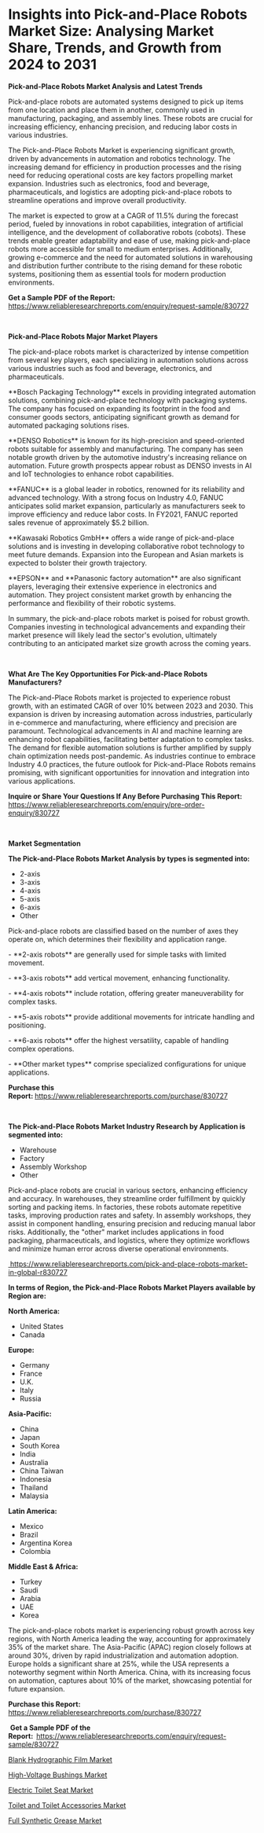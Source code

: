 <p><h1>Insights into Pick-and-Place Robots Market Size: Analysing Market Share, Trends, and Growth from 2024 to 2031</h1></p><p><strong>Pick-and-Place Robots Market Analysis and Latest Trends</strong></p>
<p><p>Pick-and-place robots are automated systems designed to pick up items from one location and place them in another, commonly used in manufacturing, packaging, and assembly lines. These robots are crucial for increasing efficiency, enhancing precision, and reducing labor costs in various industries.</p><p>The Pick-and-Place Robots Market is experiencing significant growth, driven by advancements in automation and robotics technology. The increasing demand for efficiency in production processes and the rising need for reducing operational costs are key factors propelling market expansion. Industries such as electronics, food and beverage, pharmaceuticals, and logistics are adopting pick-and-place robots to streamline operations and improve overall productivity.</p><p>The market is expected to grow at a CAGR of 11.5% during the forecast period, fueled by innovations in robot capabilities, integration of artificial intelligence, and the development of collaborative robots (cobots). These trends enable greater adaptability and ease of use, making pick-and-place robots more accessible for small to medium enterprises. Additionally, growing e-commerce and the need for automated solutions in warehousing and distribution further contribute to the rising demand for these robotic systems, positioning them as essential tools for modern production environments.</p></p>
<p><strong>Get a Sample PDF of the Report:&nbsp;</strong> <a href="https://www.reliableresearchreports.com/enquiry/request-sample/830727?utm_campaign=10&utm_medium=2&utm_source=Github&utm_content=ia&utm_term=18122024&utm_id=pick-and-place-robots">https://www.reliableresearchreports.com/enquiry/request-sample/830727</a></p>
<p>&nbsp;</p>
<p><strong>Pick-and-Place Robots Major Market Players</strong></p>
<p><p>The pick-and-place robots market is characterized by intense competition from several key players, each specializing in automation solutions across various industries such as food and beverage, electronics, and pharmaceuticals.</p><p>**Bosch Packaging Technology** excels in providing integrated automation solutions, combining pick-and-place technology with packaging systems. The company has focused on expanding its footprint in the food and consumer goods sectors, anticipating significant growth as demand for automated packaging solutions rises.</p><p>**DENSO Robotics** is known for its high-precision and speed-oriented robots suitable for assembly and manufacturing. The company has seen notable growth driven by the automotive industry's increasing reliance on automation. Future growth prospects appear robust as DENSO invests in AI and IoT technologies to enhance robot capabilities.</p><p>**FANUC** is a global leader in robotics, renowned for its reliability and advanced technology. With a strong focus on Industry 4.0, FANUC anticipates solid market expansion, particularly as manufacturers seek to improve efficiency and reduce labor costs. In FY2021, FANUC reported sales revenue of approximately $5.2 billion.</p><p>**Kawasaki Robotics GmbH** offers a wide range of pick-and-place solutions and is investing in developing collaborative robot technology to meet future demands. Expansion into the European and Asian markets is expected to bolster their growth trajectory.</p><p>**EPSON** and **Panasonic factory automation** are also significant players, leveraging their extensive experience in electronics and automation. They project consistent market growth by enhancing the performance and flexibility of their robotic systems.</p><p>In summary, the pick-and-place robots market is poised for robust growth. Companies investing in technological advancements and expanding their market presence will likely lead the sector's evolution, ultimately contributing to an anticipated market size growth across the coming years.</p></p>
<p>&nbsp;</p>
<p><strong>What Are The Key Opportunities For Pick-and-Place Robots Manufacturers?</strong></p>
<p><p>The Pick-and-Place Robots market is projected to experience robust growth, with an estimated CAGR of over 10% between 2023 and 2030. This expansion is driven by increasing automation across industries, particularly in e-commerce and manufacturing, where efficiency and precision are paramount. Technological advancements in AI and machine learning are enhancing robot capabilities, facilitating better adaptation to complex tasks. The demand for flexible automation solutions is further amplified by supply chain optimization needs post-pandemic. As industries continue to embrace Industry 4.0 practices, the future outlook for Pick-and-Place Robots remains promising, with significant opportunities for innovation and integration into various applications.</p></p>
<p><strong>Inquire or Share Your Questions If Any Before Purchasing This Report:</strong> <a href="https://www.reliableresearchreports.com/enquiry/pre-order-enquiry/830727?utm_campaign=10&utm_medium=2&utm_source=Github&utm_content=ia&utm_term=18122024&utm_id=pick-and-place-robots">https://www.reliableresearchreports.com/enquiry/pre-order-enquiry/830727</a></p>
<p>&nbsp;</p>
<p><strong>Market Segmentation</strong></p>
<p><strong>The Pick-and-Place Robots Market Analysis by types is segmented into:</strong></p>
<p><ul><li>2-axis</li><li>3-axis</li><li>4-axis</li><li>5-axis</li><li>6-axis</li><li>Other</li></ul></p>
<p><p>Pick-and-place robots are classified based on the number of axes they operate on, which determines their flexibility and application range. </p><p>- **2-axis robots** are generally used for simple tasks with limited movement. </p><p>- **3-axis robots** add vertical movement, enhancing functionality. </p><p>- **4-axis robots** include rotation, offering greater maneuverability for complex tasks. </p><p>- **5-axis robots** provide additional movements for intricate handling and positioning. </p><p>- **6-axis robots** offer the highest versatility, capable of handling complex operations. </p><p>- **Other market types** comprise specialized configurations for unique applications.</p></p>
<p><strong>Purchase this Report:&nbsp;</strong><a href="https://www.reliableresearchreports.com/purchase/830727?utm_campaign=10&utm_medium=2&utm_source=Github&utm_content=ia&utm_term=18122024&utm_id=pick-and-place-robots">https://www.reliableresearchreports.com/purchase/830727</a></p>
<p>&nbsp;</p>
<p><strong>The Pick-and-Place Robots Market Industry Research by Application is segmented into:</strong></p>
<p><ul><li>Warehouse</li><li>Factory</li><li>Assembly Workshop</li><li>Other</li></ul></p>
<p><p>Pick-and-place robots are crucial in various sectors, enhancing efficiency and accuracy. In warehouses, they streamline order fulfillment by quickly sorting and packing items. In factories, these robots automate repetitive tasks, improving production rates and safety. In assembly workshops, they assist in component handling, ensuring precision and reducing manual labor risks. Additionally, the "other" market includes applications in food packaging, pharmaceuticals, and logistics, where they optimize workflows and minimize human error across diverse operational environments.</p></p>
<p><a href="https://www.reliableresearchreports.com/pick-and-place-robots-market-in-global-r830727?utm_campaign=10&utm_medium=2&utm_source=Github&utm_content=ia&utm_term=18122024&utm_id=pick-and-place-robots">&nbsp;https://www.reliableresearchreports.com/pick-and-place-robots-market-in-global-r830727</a></p>
<p><strong>In terms of Region, the Pick-and-Place Robots Market Players available by Region are:</strong></p>
<p>
    <p> <strong> North America: </strong>
        <ul>
            <li>United States</li>
            <li>Canada</li>
        </ul>
        </p> 
    <p> <strong> Europe: </strong>
        <ul>
            <li>Germany</li>
            <li>France</li>
            <li>U.K.</li>
            <li>Italy</li>
            <li>Russia</li>
        </ul>
        </p> 
    <p> <strong> Asia-Pacific: </strong>
        <ul>
            <li>China</li>
            <li>Japan</li>
            <li>South Korea</li>
            <li>India</li>
            <li>Australia</li>
            <li>China Taiwan</li>
            <li>Indonesia</li>
            <li>Thailand</li>
            <li>Malaysia</li>
        </ul>
        </p> 
    <p> <strong> Latin America: </strong>
        <ul>
            <li>Mexico</li>
            <li>Brazil</li>
            <li>Argentina Korea</li>
            <li>Colombia</li>
        </ul>
        </p> 
    <p> <strong> Middle East & Africa: </strong>
        <ul>
            <li>Turkey</li>
            <li>Saudi</li>
            <li>Arabia</li>
            <li>UAE</li>
            <li>Korea</li>
        </ul>
    </p>
    </p>
<p><p>The pick-and-place robots market is experiencing robust growth across key regions, with North America leading the way, accounting for approximately 35% of the market share. The Asia-Pacific (APAC) region closely follows at around 30%, driven by rapid industrialization and automation adoption. Europe holds a significant share at 25%, while the USA represents a noteworthy segment within North America. China, with its increasing focus on automation, captures about 10% of the market, showcasing potential for future expansion.</p></p>
<p><strong>Purchase this Report: </strong><a href="https://www.reliableresearchreports.com/purchase/830727?utm_campaign=10&utm_medium=2&utm_source=Github&utm_content=ia&utm_term=18122024&utm_id=pick-and-place-robots">https://www.reliableresearchreports.com/purchase/830727</a></p>
<p>&nbsp;<strong>Get a Sample PDF of the Report:&nbsp;&nbsp;</strong><a href="https://www.reliableresearchreports.com/enquiry/request-sample/830727?utm_campaign=10&utm_medium=2&utm_source=Github&utm_content=ia&utm_term=18122024&utm_id=pick-and-place-robots">https://www.reliableresearchreports.com/enquiry/request-sample/830727</a></p>
<p><strong></strong></p>
<p><p><a href="https://www.linkedin.com/pulse/blank-hydrographic-film-market-analysis-trends-revenue-growth-odwae?utm_campaign=10&utm_medium=2&utm_source=Github&utm_content=ia&utm_term=18122024&utm_id=pick-and-place-robots">Blank Hydrographic Film Market</a></p><p><a href="https://github.com/ygfu6u/Market-Research-Report-List-1/blob/main/high-voltage-bushings-market.md?utm_campaign=10&utm_medium=2&utm_source=Github&utm_content=ia&utm_term=18122024&utm_id=pick-and-place-robots">High-Voltage Bushings Market</a></p><p><a href="https://www.linkedin.com/pulse/latest-forecast-shows-electric-toilet-seat-market-size-poised-6o9ye?utm_campaign=10&utm_medium=2&utm_source=Github&utm_content=ia&utm_term=18122024&utm_id=pick-and-place-robots">Electric Toilet Seat Market</a></p><p><a href="https://github.com/mahnoor2003/Market-Research-Report-List-6/blob/main/toilet-and-toilet-accessories-market.md?utm_campaign=10&utm_medium=2&utm_source=Github&utm_content=ia&utm_term=18122024&utm_id=pick-and-place-robots">Toilet and Toilet Accessories Market</a></p><p><a href="https://www.linkedin.com/pulse/f-my-mkt-intel-xkfif?utm_campaign=10&utm_medium=2&utm_source=Github&utm_content=ia&utm_term=18122024&utm_id=pick-and-place-robots">Full Synthetic Grease Market</a></p></p>